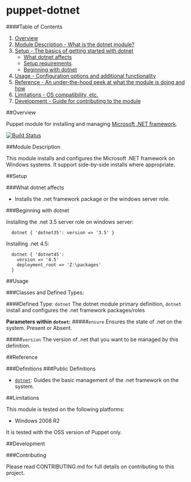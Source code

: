 # puppet-dotnet

####Table of Contents

1. [Overview](#overview)
2. [Module Description - What is the dotnet module?](#module-description)
3. [Setup - The basics of getting started with dotnet](#setup)
    * [What dotnet affects](#what-dotnet-affects)
    * [Setup requirements](#setup-requirements)
    * [Beginning with dotnet](#beginning-with-dotnet)
4. [Usage - Configuration options and additional functionality](#usage)
5. [Reference - An under-the-hood peek at what the module is doing and how](#reference)
5. [Limitations - OS compatibility, etc.](#limitations)
6. [Development - Guide for contributing to the module](#development)

##Overview

Puppet module for installing and managing [Microsoft .NET framework](http://www.microsoft.com/net).

[![Build Status](https://secure.travis-ci.org/liamjbennett/puppet-dotnet.png)](http://travis-ci.org/liamjbennett/puppet-dotnet)

##Module Description

This module installs and configures the Microsoft .NET framework on Windows systems. It support side-by-side installs where appropriate.

##Setup

###What dotnet affects

* Installs the .net framework package or the windows server role.

###Beginning with dotnet

Installing the .net 3.5 server role on windows server:

```puppet
  dotnet { 'dotnet35': version => '3.5' }
```

Installing .net 4.5:

```puppet
  dotnet { 'dotnet45':
    version => '4.5'
    deployment_root => 'Z:\packages'
  }
```

##Usage

###Classes and Defined Types:

####Defined Type: `dotnet`
The dotnet module primary definition, `dotnet` install and configures the .net framework packages/roles

**Parameters within `dotnet`:**
#####`ensure`
Ensures the state of .net on the system. Present or Absent.

#####`version`
The version of .net that you want to be managed by this definition.

##Reference

###Definitions
###Public Definitions
* [`dotnet`](#define_dotnet): Guides the basic management of the .net framework on the system.

##Limitations

This module is tested on the following platforms:

* Windows 2008 R2

It is tested with the OSS version of Puppet only.

##Development

###Contributing

Please read CONTRIBUTING.md for full details on contributing to this project.
